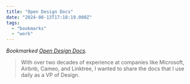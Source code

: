 ```yaml
---
title: "Open Design Docs"
date: "2024-08-13T17:18:19.000Z"
tags: 
  - "bookmarks"
  - "work"
---
```


_Bookmarked [Open Design Docs](https://opendesigndocs.com/)._

> With over two decades of experience at companies like Microsoft, Airbnb, Cameo, and Linktree, I wanted to share the docs that I use daily as a VP of Design.
